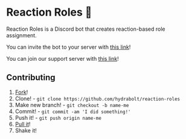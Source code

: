 # Reaction Roles 💼
Reaction Roles is a Discord bot that creates reaction-based role assignment.  

You can invite the bot to your server with [this link](https://fyko.net/bot?id=602976862280482857&p=268782656)!

You can join our support server with [this link](https://fyko.net/discord/)!

## Contributing
1. [Fork](https://github.com/sycer-dev/reaction-roles/fork)!
2. Clone! - `git clone https://github.com/hydrabolt/reaction-roles`
3. Make new branch! - `git checkout -b name-me`
4. Commit! - `git commit -am 'I did something!'`
5. Push it! - `git push origin name-me`
6. [Pull it](https://github.com/Fyk0/hourly-animals/compare)!
7. Shake it!